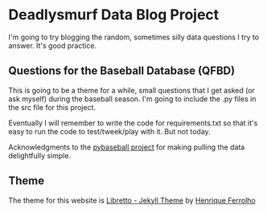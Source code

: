 # Deadlysmurf Data Blog Project
I'm going to try blogging the random, sometimes silly data questions I try to answer. It's good practice.

## Questions for the Baseball Database (QFBD)
This is going to be a theme for a while, small questions that I get asked (or ask myself) during the baseball season. I'm going to include the .py files in the src file for this project.

Eventually I will remember to write the code for requirements.txt so that it's easy to run the code to test/tweek/play with it. But not today.

Acknowledgments to the [pybaseball project](https://github.com/jldbc/pybaseball) for making pulling the data delightfully simple. 

## Theme
The theme for this website is [Libretto - Jekyll Theme](https://github.com/ferrolho/jekyll-theme-libretto) by [Henrique Ferrolho](https://github.com/ferrolho)
